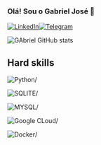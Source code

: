 
### Olá! Sou o Gabriel José 👨

[![LinkedIn](https://img.shields.io/badge/LinkedIn-0077B5?style=for-the-badge&logo=linkedin&logoColor=white)](www.linkedin.com/in/gabriel-josé-gomes-0b3595209)[![Telegram](https://img.shields.io/badge/Telegram-2CA5E0?style=for-the-badge&logo=telegram&logoColor=white)](https://t.me/Gabrieljosegomes)

![GAbriel GitHub stats](https://github-readme-stats.vercel.app/api?username=Gabrieljoseg&show_icons=true&theme=radical)

## Hard skills

![Python](https://img.shields.io/badge/Python-3776AB?style=for-the-badge&logo=python&logoColor=white)/

![SQLITE](https://img.shields.io/badge/SQLite-07405E?style=for-the-badge&logo=sqlite&logoColor=white)/

![MYSQL](https://img.shields.io/badge/MySQL-00000F?style=for-the-badge&logo=mysql&logoColor=white)/

![Google CLoud](https://img.shields.io/badge/Google_Cloud-4285F4?style=for-the-badge&logo=google-cloud&logoColor=white)/

![Docker](https://badgen.net/badge/icon/docker?icon=docker&label)/


